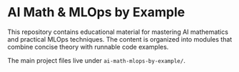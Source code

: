 # AI Math & MLOps by Example

This repository contains educational material for mastering AI mathematics and practical MLOps techniques. The content is organized into modules that combine concise theory with runnable code examples.

The main project files live under `ai-math-mlops-by-example/`.

